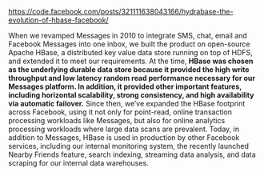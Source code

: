 https://code.facebook.com/posts/321111638043166/hydrabase-the-evolution-of-hbase-facebook/  

When we revamped Messages in 2010 to integrate SMS, chat, email and Facebook Messages into one inbox, we built the product on open-source Apache HBase, a distributed key value data store running on top of HDFS, and extended it to meet our requirements. At the time, __HBase was chosen as the underlying durable data store because it provided the high write throughput and low latency random read performance necessary for our Messages platform. In addition, it provided other important features, including horizontal scalability, strong consistency, and high availability via automatic failover.__ Since then, we’ve expanded the HBase footprint across Facebook, using it not only for point-read, online transaction processing workloads like Messages, but also for online analytics processing workloads where large data scans are prevalent. Today, in addition to Messages, HBase is used in production by other Facebook services, including our internal monitoring system, the recently launched Nearby Friends feature, search indexing, streaming data analysis, and data scraping for our internal data warehouses.

